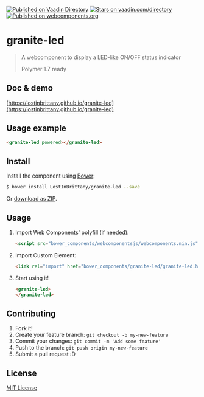 [![Published on Vaadin  Directory](https://img.shields.io/badge/Vaadin%20Directory-published-00b4f0.svg)](https://vaadin.com/directory/component/LostInBrittanygranite-led)
[![Stars on vaadin.com/directory](https://img.shields.io/vaadin-directory/star/LostInBrittanygranite-led.svg)](https://vaadin.com/directory/component/LostInBrittanygranite-led)
[![Published on webcomponents.org](https://img.shields.io/badge/webcomponents.org-published-blue.svg)](https://www.webcomponents.org/element/LostInBrittany/granite-led)

# granite-led

> A webcomponent to display a LED-like ON/OFF status indicator
>
> Polymer 1.7 ready


## Doc & demo

[https://lostinbrittany.github.io/granite-led](https://lostinbrittany.github.io/granite-led)

## Usage example

<!---
```
<custom-element-demo>
  <template>
    <script src="../webcomponentsjs/webcomponents-lite.js"></script>
    <link rel="import" href="granite-led.html">
      <style is="custom-style">    
        granite-led {
          --granite-led-background-color:  #db4437;
        }
      </style>
    <next-code-block></next-code-block>
  </template>
</custom-element-demo>
```
-->
```html
<granite-led powered></granite-led>
```

## Install

Install the component using [Bower](http://bower.io/):

```sh
$ bower install LostInBrittany/granite-led --save
```

Or [download as ZIP](https://github.com/LostInBrittany/granite-led/archive/gh-pages.zip).

## Usage

1. Import Web Components' polyfill (if needed):

    ```html
    <script src="bower_components/webcomponentsjs/webcomponents.min.js"></script>
    ```

2. Import Custom Element:

    ```html
    <link rel="import" href="bower_components/granite-led/granite-led.html">
    ```

3. Start using it!

    ```html
    <granite-led>
    </granite-led>
    ```


## Contributing

1. Fork it!
2. Create your feature branch: `git checkout -b my-new-feature`
3. Commit your changes: `git commit -m 'Add some feature'`
4. Push to the branch: `git push origin my-new-feature`
5. Submit a pull request :D

## License

[MIT License](http://opensource.org/licenses/MIT)
